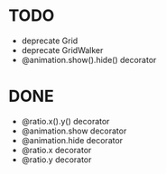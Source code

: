 # TODO

- deprecate Grid
- deprecate GridWalker
- @animation.show().hide() decorator

# DONE
- @ratio.x().y() decorator
- @animation.show decorator
- @animation.hide decorator
- @ratio.x decorator
- @ratio.y decorator
